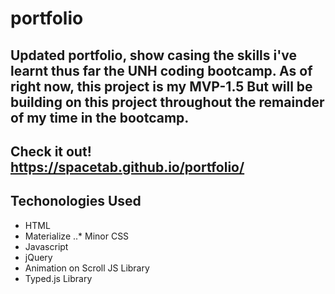# portfolio

## Updated portfolio, show casing the skills i've learnt thus far the UNH coding bootcamp. As of right now, this project is my __MVP-1.5__ But will be building on this project throughout the remainder of my time in the bootcamp.

## Check it out! https://spacetab.github.io/portfolio/

## Techonologies Used

* HTML
* Materialize
..* Minor CSS
* Javascript
* jQuery
* Animation on Scroll JS Library
* Typed.js Library

